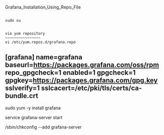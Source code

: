 Grafana_Installation_Using_Repo_File
~~~~~~~~~~~~~~~~~~~~~~~~~~~~~~~

sudo su


via yum repository
~~~~~~~~~~~~~~~~
vi /etc/yum.repos.d/grafana.repo

~~~~~~~~~~~~~~~~~~~~~~~~~~~~~~~~~~~
[grafana]
name=grafana
baseurl=https://packages.grafana.com/oss/rpm
repo_gpgcheck=1
enabled=1
gpgcheck=1
gpgkey=https://packages.grafana.com/gpg.key
sslverify=1
sslcacert=/etc/pki/tls/certs/ca-bundle.crt
---
sudo yum -y install grafana

service grafana-server start

/sbin/chkconfig --add grafana-server

